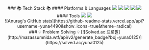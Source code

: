 
<div align=center>

<!--
**yuna4490/yuna4490** is a ✨ _special_ ✨ repository because its `README.md` (this file) appears on your GitHub profile.

Here are some ideas to get you started:

- 🔭 I’m currently working on ...
- 🌱 I’m currently learning ...
- 👯 I’m looking to collaborate on ...
- 🤔 I’m looking for help with ...
- 💬 Ask me about ...
- 📫 How to reach me: ...
- 😄 Pronouns: ...
- ⚡ Fun fact: ...
-->

<div align=center>
 ### 📚 Tech Stack 📚
 #### Platforms & Languages
 <img src="https://img.shields.io/badge/Spring-6DB33F?style=for-the-badge&logo=Spring&logoColor=white"/>
 <img src="https://img.shields.io/badge/Spring Boot-6DB33F?style=for-the-badge&logo=Spring Boot&logoColor=white"/>
 <img src="https://img.shields.io/badge/Python-3776AB?style=for-the-badge&logo=Python&logoColor=white"/>
 <img src="https://img.shields.io/badge/React Native-09D3AC?style=for-the-badge&logo=Create React App&logoColor=white"/>
 <img src="https://img.shields.io/badge/AWS-232F3E?style=for-the-badge&logo=Amazon AWS&logoColor=white"/>
  
</div>
<div align=center>
 #### Tools
 <img src="https://img.shields.io/badge/Visual Studio Code-007ACC?style=for-the-badge&logo=Visual Studio Code&logoColor=white"/>
 <img src="https://img.shields.io/badge/IntelliJ-000000?style=for-the-badge&logo=IntelliJ IDEA&logoColor=white"/>
 </div>
 
 <div align=center>
 ![Anurag's GitHub stats](https://github-readme-stats.vercel.app/api?username=yuna4490&show_icons=true&theme=radical)
  </div>
  
 <div align=center>
 ### 💡 Problem Solving 💡
 [![Solved.ac
프로필](http://mazassumnida.wtf/api/v2/generate_badge?boj=yuna0125)](https://solved.ac/yuna0125)

 </div>

 </div>
